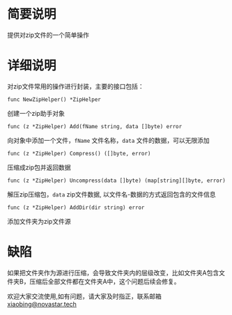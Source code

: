 # 简要说明

提供对zip文件的一个简单操作

# 详细说明

对zip文件常用的操作进行封装，主要的接口包括：

```
func NewZipHelper() *ZipHelper
```

创建一个zip助手对象

```
func (z *ZipHelper) Add(fName string, data []byte) error
```

向对象中添加一个文件，`fName` 文件名称，`data` 文件的数据，可以无限添加

```
func (z *ZipHelper) Compress() ([]byte, error)
```

压缩成zip包并返回数据

```
func (z *ZipHelper) Uncompress(data []byte) (map[string][]byte, error)
```

解压zip压缩包，`data` zip文件数据, 以文件名-数据的方式返回包含的文件信息

```
func (z *ZipHelper) AddDir(dir string) error
```

添加文件夹为zip文件源



# 缺陷

如果把文件夹作为源进行压缩，会导致文件夹内的层级改变，比如文件夹A包含文件夹B，压缩后全部文件都在文件夹A中，这个问题后续会修复。



欢迎大家交流使用,如有问题，请大家及时指正，联系邮箱 [xiaobing@novastar.tech](mailto:moubo@novastar.tech)